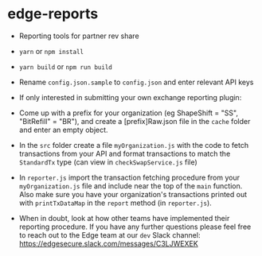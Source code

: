 # edge-reports
- Reporting tools for partner rev share

- `yarn` or `npm install`
- `yarn build` or `npm run build`
- Rename `config.json.sample` to `config.json` and enter relevant API keys
- If only interested in submitting your own exchange reporting plugin:
- Come up with a prefix for your organization (eg ShapeShift = "SS", "BitRefill" = "BR"), and create a [prefix]Raw.json file in the `cache` folder and enter an empty object.
- In the `src` folder create a file `myOrganization.js` with the code to fetch transactions from your API and format transactions to match the `StandardTx` type (can view in `checkSwapService.js` file)
- In `reporter.js` import the transaction fetching procedure from your `myOrganization.js` file and include near the top of the `main` function. Also make sure you have your organization's transactions printed out with `printTxDataMap` in the `report` method (in `reporter.js`).
- When in doubt, look at how other teams have implemented their reporting procedure. If you have any further questions please feel free to reach out to the Edge team at our `dev` Slack channel:
https://edgesecure.slack.com/messages/C3LJWEXEK

